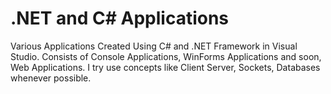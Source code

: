 # .NET and C# Applications
Various Applications Created Using C# and .NET Framework in Visual Studio. Consists of Console Applications, WinForms Applications and soon, Web Applications. I try use concepts like Client Server, Sockets, Databases whenever possible.
